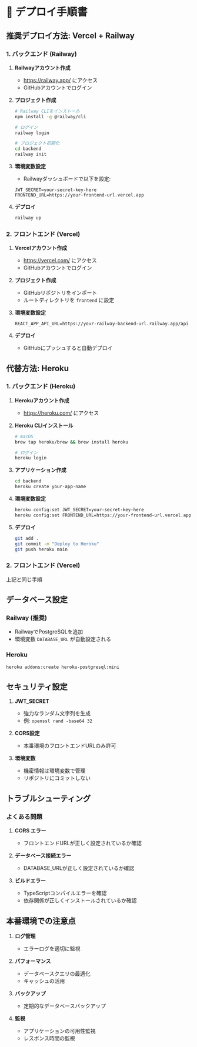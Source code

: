 # 🚀 デプロイ手順書

## 推奨デプロイ方法: Vercel + Railway

### 1. バックエンド (Railway)

1. **Railwayアカウント作成**
   - https://railway.app/ にアクセス
   - GitHubアカウントでログイン

2. **プロジェクト作成**
   ```bash
   # Railway CLIをインストール
   npm install -g @railway/cli
   
   # ログイン
   railway login
   
   # プロジェクト初期化
   cd backend
   railway init
   ```

3. **環境変数設定**
   - Railwayダッシュボードで以下を設定:
   ```
   JWT_SECRET=your-secret-key-here
   FRONTEND_URL=https://your-frontend-url.vercel.app
   ```

4. **デプロイ**
   ```bash
   railway up
   ```

### 2. フロントエンド (Vercel)

1. **Vercelアカウント作成**
   - https://vercel.com/ にアクセス
   - GitHubアカウントでログイン

2. **プロジェクト作成**
   - GitHubリポジトリをインポート
   - ルートディレクトリを `frontend` に設定

3. **環境変数設定**
   ```
   REACT_APP_API_URL=https://your-railway-backend-url.railway.app/api
   ```

4. **デプロイ**
   - GitHubにプッシュすると自動デプロイ

## 代替方法: Heroku

### 1. バックエンド (Heroku)

1. **Herokuアカウント作成**
   - https://heroku.com/ にアクセス

2. **Heroku CLIインストール**
   ```bash
   # macOS
   brew tap heroku/brew && brew install heroku
   
   # ログイン
   heroku login
   ```

3. **アプリケーション作成**
   ```bash
   cd backend
   heroku create your-app-name
   ```

4. **環境変数設定**
   ```bash
   heroku config:set JWT_SECRET=your-secret-key-here
   heroku config:set FRONTEND_URL=https://your-frontend-url.vercel.app
   ```

5. **デプロイ**
   ```bash
   git add .
   git commit -m "Deploy to Heroku"
   git push heroku main
   ```

### 2. フロントエンド (Vercel)

上記と同じ手順

## データベース設定

### Railway (推奨)
- RailwayでPostgreSQLを追加
- 環境変数 `DATABASE_URL` が自動設定される

### Heroku
```bash
heroku addons:create heroku-postgresql:mini
```

## セキュリティ設定

1. **JWT_SECRET**
   - 強力なランダム文字列を生成
   - 例: `openssl rand -base64 32`

2. **CORS設定**
   - 本番環境のフロントエンドURLのみ許可

3. **環境変数**
   - 機密情報は環境変数で管理
   - リポジトリにコミットしない

## トラブルシューティング

### よくある問題

1. **CORS エラー**
   - フロントエンドURLが正しく設定されているか確認

2. **データベース接続エラー**
   - DATABASE_URLが正しく設定されているか確認

3. **ビルドエラー**
   - TypeScriptコンパイルエラーを確認
   - 依存関係が正しくインストールされているか確認

## 本番環境での注意点

1. **ログ管理**
   - エラーログを適切に監視

2. **パフォーマンス**
   - データベースクエリの最適化
   - キャッシュの活用

3. **バックアップ**
   - 定期的なデータベースバックアップ

4. **監視**
   - アプリケーションの可用性監視
   - レスポンス時間の監視 